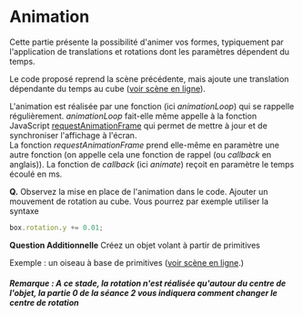 # Animation

Cette partie présente la possibilité d'animer vos formes, typiquement par l'application de translations et rotations dont les paramètres dépendent du temps.

Le code proposé reprend la scène précédente, mais ajoute une translation dépendante du temps au cube ([voir scène en ligne](https://htmlpreview.github.io/?https://github.com/pauline0livier/INF472F/seance_01/partie_04_scene_animee/src/index.html)).

L'animation est réalisée par une fonction (ici _animationLoop_) qui se rappelle régulièrement. _animationLoop_ fait-elle même appelle à la fonction JavaScript [requestAnimationFrame](https://developer.mozilla.org/en-US/docs/Web/API/window/requestAnimationFrame) qui permet de mettre à jour et de synchroniser l'affichage à l'écran. <br>
La fonction _requestAnimationFrame_ prend elle-même en paramètre une autre fonction (on appelle cela une fonction de rappel (ou _callback_ en anglais)).
La fonction de _callback_ (ici _animate_) reçoit en paramètre le temps écoulé en ms.

__Q.__ Observez la mise en place de l'animation dans le code. Ajouter un mouvement de rotation au cube. Vous pourrez par exemple utiliser la syntaxe
```javascript
box.rotation.y += 0.01;
```
__Question Additionnelle__ Créez un objet volant à partir de primitives 

Exemple : un oiseau à base de primitives ([voir scène en ligne](https://htmlpreview.github.io/?https://github.com/pauline0livier/INF472F//seance_01/partie_04_scene_animee/exempleAdditionnel/src/index.html).)

##### Remarque : A ce stade, la rotation n'est réalisée qu'autour du centre de l'objet, la partie 0 de la séance 2 vous indiquera comment changer le centre de rotation
